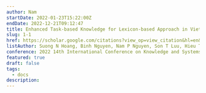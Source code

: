 ```yaml
---
author: Nam
startDate: 2022-01-23T15:22:00Z
endDate: 2022-12-21T09:12:47
title: Enhanced Task-based Knowledge for Lexicon-based Approach in Vietnamese Hate Speech Detection
slug: 1-1
href: https://scholar.google.com/citations?view_op=view_citation&hl=en&user=f3M9DAoAAAAJ&citation_for_view=f3M9DAoAAAAJ:qUcmZB5y_30C
listAuthor: Suong N Hoang, Binh Nguyen, Nam P Nguyen, Son T Luu, Hieu T Phan, Hien D Nguyen
conference: 2022 14th International Conference on Knowledge and Systems Engineering (KSE)
featured: true
draft: false
tags:
  - docs
description:
---
```

